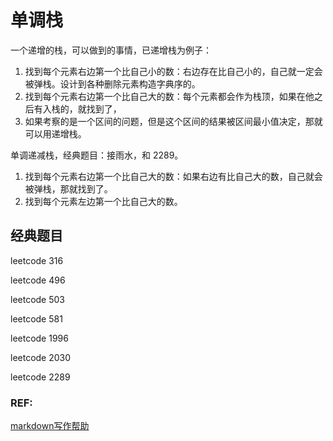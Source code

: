 # 单调栈

一个递增的栈，可以做到的事情，已递增栈为例子：

1. 找到每个元素右边第一个比自己小的数：右边存在比自己小的，自己就一定会被弹栈。设计到各种删除元素构造字典序的。
2. 找到每个元素右边第一个比自己大的数：每个元素都会作为栈顶，如果在他之后有入栈的，就找到了，
3. 如果考察的是一个区间的问题，但是这个区间的结果被区间最小值决定，那就可以用递增栈。

单调递减栈，经典题目：接雨水，和 2289。

1. 找到每个元素右边第一个比自己大的数：如果右边有比自己大的数，自己就会被弹栈，那就找到了。
2. 找到每个元素左边第一个比自己大的数。


## 经典题目

leetcode 316

leetcode 496

leetcode 503

leetcode 581

leetcode 1996

leetcode 2030

leetcode 2289

### REF:
[markdown写作帮助](https://zhuanlan.zhihu.com/p/56699805)